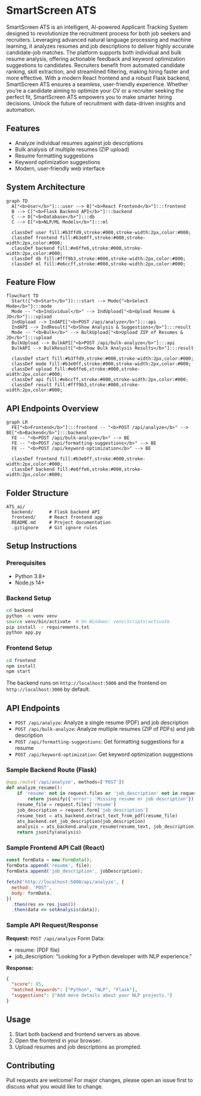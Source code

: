 # SmartScreen ATS

SmartScreen ATS is an intelligent, AI-powered Applicant Tracking System designed to revolutionize the recruitment process for both job seekers and recruiters. Leveraging advanced natural language processing and machine learning, it analyzes resumes and job descriptions to deliver highly accurate candidate-job matches. The platform supports both individual and bulk resume analysis, offering actionable feedback and keyword optimization suggestions to candidates. Recruiters benefit from automated candidate ranking, skill extraction, and streamlined filtering, making hiring faster and more effective. With a modern React frontend and a robust Flask backend, SmartScreen ATS ensures a seamless, user-friendly experience. Whether you’re a candidate aiming to optimize your CV or a recruiter seeking the perfect fit, SmartScreen ATS empowers you to make smarter hiring decisions. Unlock the future of recruitment with data-driven insights and automation.

## Features
- Analyze individual resumes against job descriptions
- Bulk analysis of multiple resumes (ZIP upload)
- Resume formatting suggestions
- Keyword optimization suggestions
- Modern, user-friendly web interface

## System Architecture

```mermaid
graph TD
  A["<b>User</b>"]:::user --> B["<b>React Frontend</b>"]:::frontend
  B --> C["<b>Flask Backend API</b>"]:::backend
  C --> D["<b>Database</b>"]:::db
  C --> E["<b>NLP/ML Models</b>"]:::ml

  classDef user fill:#b3ffd9,stroke:#000,stroke-width:2px,color:#000;
  classDef frontend fill:#b3e0ff,stroke:#000,stroke-width:2px,color:#000;
  classDef backend fill:#e6ffe6,stroke:#000,stroke-width:2px,color:#000;
  classDef db fill:#fff9b3,stroke:#000,stroke-width:2px,color:#000;
  classDef ml fill:#e6ccff,stroke:#000,stroke-width:2px,color:#000;
```

## Feature Flow

```mermaid
flowchart TD
  Start(["<b>Start</b>"]):::start --> Mode{"<b>Select Mode</b>"}:::mode
  Mode -- "<b>Individual</b>" --> IndUpload["<b>Upload Resume & JD</b>"]:::upload
  IndUpload --> IndAPI["<b>POST /api/analyze</b>"]:::api
  IndAPI --> IndResult["<b>Show Analysis & Suggestions</b>"]:::result
  Mode -- "<b>Bulk</b>" --> BulkUpload["<b>Upload ZIP of Resumes & JD</b>"]:::upload
  BulkUpload --> BulkAPI["<b>POST /api/bulk-analyze</b>"]:::api
  BulkAPI --> BulkResult["<b>Show Bulk Analysis Results</b>"]:::result

  classDef start fill:#b3ffd9,stroke:#000,stroke-width:2px,color:#000;
  classDef mode fill:#b3e0ff,stroke:#000,stroke-width:2px,color:#000;
  classDef upload fill:#e6ffe6,stroke:#000,stroke-width:2px,color:#000;
  classDef api fill:#e6ccff,stroke:#000,stroke-width:2px,color:#000;
  classDef result fill:#fff9b3,stroke:#000,stroke-width:2px,color:#000;
```

## API Endpoints Overview

```mermaid
graph LR
  FE["<b>Frontend</b>"]:::frontend -- "<b>POST /api/analyze</b>" --> BE["<b>Backend</b>"]:::backend
  FE -- "<b>POST /api/bulk-analyze</b>" --> BE
  FE -- "<b>POST /api/formatting-suggestions</b>" --> BE
  FE -- "<b>POST /api/keyword-optimization</b>" --> BE

  classDef frontend fill:#b3e0ff,stroke:#000,stroke-width:2px,color:#000;
  classDef backend fill:#e6ffe6,stroke:#000,stroke-width:2px,color:#000;
```

## Folder Structure
```
ATS_ai/
  backend/      # Flask backend API
  frontend/     # React frontend app
  README.md     # Project documentation
  .gitignore    # Git ignore rules
```

## Setup Instructions

### Prerequisites
- Python 3.8+
- Node.js 14+

### Backend Setup
```bash
cd backend
python -m venv venv
source venv/bin/activate  # On Windows: venv\Scripts\activate
pip install -r requirements.txt
python app.py
```

### Frontend Setup
```bash
cd frontend
npm install
npm start
```

The backend runs on `http://localhost:5000` and the frontend on `http://localhost:3000` by default.

## API Endpoints
- `POST /api/analyze`: Analyze a single resume (PDF) and job description
- `POST /api/bulk-analyze`: Analyze multiple resumes (ZIP of PDFs) and job description
- `POST /api/formatting-suggestions`: Get formatting suggestions for a resume
- `POST /api/keyword-optimization`: Get keyword optimization suggestions

### Sample Backend Route (Flask)
```python
@app.route('/api/analyze', methods=['POST'])
def analyze_resume():
    if 'resume' not in request.files or 'job_description' not in request.form:
        return jsonify({'error': 'Missing resume or job description'}), 400
    resume_file = request.files['resume']
    job_description = request.form['job_description']
    resume_text = ats_backend.extract_text_from_pdf(resume_file)
    ats_backend.set_job_description(job_description)
    analysis = ats_backend.analyze_resume(resume_text, job_description)
    return jsonify(analysis)
```

### Sample Frontend API Call (React)
```javascript
const formData = new FormData();
formData.append('resume', file);
formData.append('job_description', jobDescription);

fetch('http://localhost:5000/api/analyze', {
  method: 'POST',
  body: formData,
})
  .then(res => res.json())
  .then(data => setAnalysis(data));
```

### Sample API Request/Response
**Request:**
`POST /api/analyze`
Form Data:
- resume: (PDF file)
- job_description: "Looking for a Python developer with NLP experience."

**Response:**
```json
{
  "score": 85,
  "matched_keywords": ["Python", "NLP", "Flask"],
  "suggestions": ["Add more details about your NLP projects."]
}
```

## Usage
1. Start both backend and frontend servers as above.
2. Open the frontend in your browser.
3. Upload resumes and job descriptions as prompted.

## Contributing
Pull requests are welcome! For major changes, please open an issue first to discuss what you would like to change.
